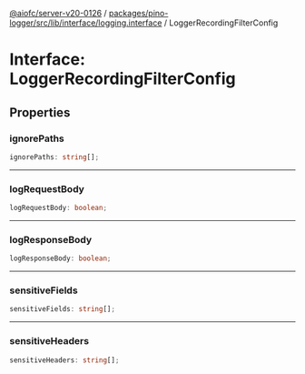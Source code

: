 [@aiofc/server-v20-0126](../../../../../../../index.md) / [packages/pino-logger/src/lib/interface/logging.interface](../index.md) / LoggerRecordingFilterConfig

# Interface: LoggerRecordingFilterConfig

## Properties

### ignorePaths

```ts
ignorePaths: string[];
```

***

### logRequestBody

```ts
logRequestBody: boolean;
```

***

### logResponseBody

```ts
logResponseBody: boolean;
```

***

### sensitiveFields

```ts
sensitiveFields: string[];
```

***

### sensitiveHeaders

```ts
sensitiveHeaders: string[];
```
